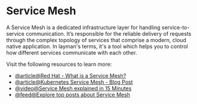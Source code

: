 # Service Mesh

A Service Mesh is a dedicated infrastructure layer for handling service-to-service communication. It’s responsible for the reliable delivery of requests through the complex topology of services that comprise a modern, cloud native application. In layman's terms, it's a tool which helps you to control how different services communicate with each other.

Visit the following resources to learn more:

- [@article@Red Hat - What is a Service Mesh?](https://www.redhat.com/en/topics/microservices/what-is-a-service-mesh)
- [@article@Kubernetes Service Mesh - Blog Post](https://platform9.com/blog/kubernetes-service-mesh-a-comparison-of-istio-linkerd-and-consul/)
- [@video@Service Mesh explained in 15 Minutes](https://youtu.be/16fgzklcF7Y)
- [@feed@Explore top posts about Service Mesh](https://app.daily.dev/tags/service-mesh?ref=roadmapsh)